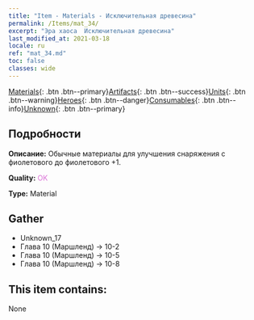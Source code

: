 ```yaml
---
title: "Item - Materials - Исключительная древесина"
permalink: /Items/mat_34/
excerpt: "Эра хаоса  Исключительная древесина"
last_modified_at: 2021-03-18
locale: ru
ref: "mat_34.md"
toc: false
classes: wide
---
```

 [Materials](/ru/Items/){: .btn .btn--primary}[Artifacts](/ru/Items/Artifacts/){: .btn .btn--success}[Units](/ru/Items/Units/){: .btn .btn--warning}[Heroes](/ru/Items/Heroes/){: .btn .btn--danger}[Consumables](/ru/Items/Consumables/){: .btn .btn--info}[Unknown](/ru/Items/Unknown/){: .btn .btn--primary}

## Подробности
 **Описание:** Обычные материалы для улучшения снаряжения c фиолетового до фиолетового +1.

 **Quality:** <span style="color: #DA70D6">OK</span>

 **Type:** Material

## Gather

*    Unknown_17 
*    Глава 10 (Маршленд) -> 10-2 
*    Глава 10 (Маршленд) -> 10-5 
*    Глава 10 (Маршленд) -> 10-8 

## This item contains:

  None

